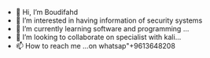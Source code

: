 - 👋 Hi, I’m Boudifahd
- 👀 I’m interested in having information of security systems
- 🌱 I’m currently learning software and programming ...
- 💞️ I’m looking to collaborate on specialist with kali...
- 📫 How to reach me ...on whatsap"+9613648208

<!---
Boudifahd/Boudifahd is a ✨ special ✨ repository because its `README.md` (this file) appears on your GitHub profile.
You can click the Preview link to take a look at your changes.
--->
